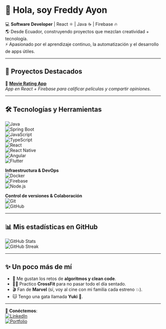 # 👋 Hola, soy Freddy Ayon  

💻 **Software Developer** | React ⚛️ | Java ☕ | Firebase 🔥  
🌎 Desde Ecuador, construyendo proyectos que mezclan creatividad + tecnología.  
⚡ Apasionado por el aprendizaje continuo, la automatización y el desarrollo de apps útiles.  

---

## 🌟 Proyectos Destacados  

🚀 [**Movie Rating App**](https://github.com/tu-repo-movies)  
_App en React + Firebase para calificar películas y compartir opiniones._  

---

## 🛠️ Tecnologías y Herramientas  

![Java](https://img.shields.io/badge/Java-007396?logo=java&logoColor=white)  
![Spring Boot](https://img.shields.io/badge/Spring%20Boot-6DB33F?logo=springboot&logoColor=white)  
![JavaScript](https://img.shields.io/badge/JavaScript-F7DF1E?logo=javascript&logoColor=black)  
![TypeScript](https://img.shields.io/badge/TypeScript-3178C6?logo=typescript&logoColor=white)  
![React](https://img.shields.io/badge/React-61DAFB?logo=react&logoColor=black)  
![React Native](https://img.shields.io/badge/React%20Native-61DAFB?logo=react&logoColor=black)  
![Angular](https://img.shields.io/badge/Angular-DD0031?logo=angular&logoColor=white)  
![Flutter](https://img.shields.io/badge/Flutter-02569B?logo=flutter&logoColor=white)  

**Infraestructura & DevOps**  
![Docker](https://img.shields.io/badge/Docker-2496ED?logo=docker&logoColor=white)  
![Firebase](https://img.shields.io/badge/Firebase-FFCA28?logo=firebase&logoColor=black)  
![Node.js](https://img.shields.io/badge/Node.js-339933?logo=node.js&logoColor=white)  

**Control de versiones & Colaboración**  
![Git](https://img.shields.io/badge/Git-F05032?logo=git&logoColor=white)  
![GitHub](https://img.shields.io/badge/GitHub-181717?logo=github&logoColor=white)  


---

## 📊 Mis estadísticas en GitHub  

![GitHub Stats](https://github-readme-stats.vercel.app/api?username=TU_USUARIO&show_icons=true&theme=tokyonight)  
![GitHub Streak](https://streak-stats.demolab.com?user=TU_USUARIO&theme=tokyonight)  

---

## ✨ Un poco más de mí  

- 🎯 Me gustan los retos de **algoritmos y clean code**.  
- 🏋️‍♂️ Practico **CrossFit** para no pasar todo el día sentado.  
- 🎬 Fan de **Marvel** (sí, voy al cine con mi familia cada estreno 💥).  
- 🐱 Tengo una gata llamada **Yuki** 🐾.  

---

💌 **Conéctemos**:  
[![LinkedIn](https://img.shields.io/badge/LinkedIn-blue?logo=linkedin&logoColor=white)](https://linkedin.com/in/tu-linkedin)  
[![Portfolio](https://img.shields.io/badge/Portfolio-black?logo=vercel&logoColor=white)](https://tusitio.com)  
